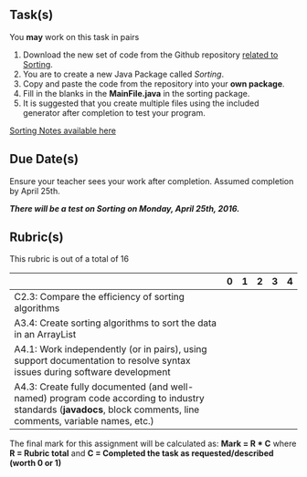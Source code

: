 Task(s)
-------
You **may** work on this task in pairs

1. Download the new set of code from the Github repository [related to Sorting](https://github.com/mrseidel-classes/ICS4U-Code/tree/master/Sorting/src/sortingpkg).
2. You are to create a new Java Package called _Sorting_.
3. Copy and paste the code from the repository into your **own package**.
4. Fill in the blanks in the **MainFile.java** in the sorting package.
5. It is suggested that you create multiple files using the included generator after completion to test your program.

[Sorting Notes available here](http://prezi.com/_c5eer8nslnm/?utm_campaign=share&utm_medium=copy&rc=ex0share)

Due Date(s)
-----------
Ensure your teacher sees your work after completion.  Assumed completion by April 25th.

_**There will be a test on Sorting on Monday, April 25th, 2016.**_

Rubric(s)
---------
This rubric is out of a total of 16

| | 0 | 1 | 2 | 3 | 4 |
|---| --- | --- | --- | --- | --- |
|C2.3: Compare the efficiency of sorting algorithms  | | | | | |
|A3.4: Create sorting algorithms to sort the data in an ArrayList | | | | | |
|A4.1: Work independently (or in pairs), using support documentation to resolve syntax issues during software development  | | | | | |
|A4.3: Create fully documented (and well-named) program code according to industry standards (**javadocs**, block comments, line comments, variable names, etc.)  | | | | | |

The final mark for this assignment will be calculated as: __Mark = R * C__ where **R = Rubric total** and **C = Completed the task as requested/described (worth 0 or 1)**

